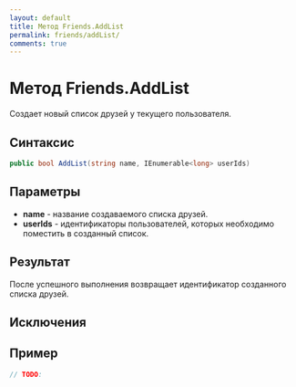 ```yaml
---
layout: default
title: Метод Friends.AddList
permalink: friends/addList/
comments: true
---
```

# Метод Friends.AddList
Создает новый список друзей у текущего пользователя.

## Синтаксис
```csharp
public bool AddList(string name, IEnumerable<long> userIds)
```

## Параметры
+ **name** - название создаваемого списка друзей.
+ **userIds** - идентификаторы пользователей, которых необходимо поместить в созданный список.

## Результат
После успешного выполнения возвращает идентификатор созданного списка друзей.

## Исключения

## Пример
```csharp
// TODO:
```
